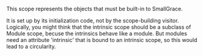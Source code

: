 This scope represents the objects that must be built-in to SmallGrace.

It is set up by its initialization code, not by the scope-building visitor.
Logically, you might think that the intrinsic scope should be a subclass of Module scope, becuse the intrinsics behave like a module.  But modules need an attribute 'intrinsic' that is bound to an intrinsic scope, so this would lead to a circularity.